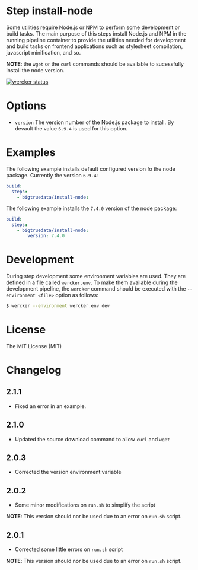 # Step install-node

Some utilities require Node.js or NPM to perform some development or build tasks. The main purpose of this steps install Node.js and NPM in the running pipeline container to provide the utilities needed for development and build tasks on frontend applications such as stylesheet compilation, javascript minification, and so.

**NOTE**: the `wget` or the `curl` commands should be available to sucessfully install the node version.

[![wercker status](https://app.wercker.com/status/4c5942c109137c8ceec40f5c4be74d77/m "wercker status")](https://app.wercker.com/project/bykey/4c5942c109137c8ceec40f5c4be74d77)

# Options

- `version` The version number of the Node.js package to install. By devault the value `6.9.4` is used for this option.

# Examples

The following example installs default configured version fo the node package. Currently the version `6.9.4`:
```yaml
build:
  steps:
    - bigtruedata/install-node:
```

The following example installs the `7.4.0` version of the node package:
```yaml
build:
  steps:
    - bigtruedata/install-node:
        version: 7.4.0
```

# Development

During step development some environment variables are used. They are defined in a file called `wercker.env`. To make them available during the development pipeline, the `wercker` command should be executed with the `--environment <file>` option as follows:
```sh
$ wercker --environment wercker.env dev
```

# License

The MIT License (MIT)

# Changelog

## 2.1.1

- Fixed an error in an example.

## 2.1.0

- Updated the source download command to allow `curl` and `wget`

## 2.0.3

- Corrected the version environment variable

## 2.0.2

- Some minor modifications on `run.sh` to simplify the script

**NOTE**: This version should nor be used due to an error on `run.sh` script.

## 2.0.1

- Corrected some little errors on `run.sh` script

**NOTE**: This version should nor be used due to an error on `run.sh` script.
